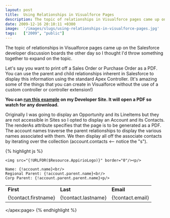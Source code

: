 ```yaml
---
layout: post
title:  Using Relationships in Visualforce Pages
description: The topic of relationships in Visualforce pages came up on the Salesforce developer discussion boards the other day so I thought Id throw something together to expand on the topic. Lets say you want to print off a Sales Order or Purchase Order as a PDF. You can use the parent and child relationships inherent in Salesforce to display this information using the standard Apex Controller. (Its amazing some of the things that you can create in Visualforce without the use of a custom controller or con
date: 2009-12-16 20:10:11 +0300
image:  '/images/slugs/using-relationships-in-visualforce-pages.jpg'
tags:   ["2009", "public"]
---
```

<p>The topic of relationships in Visualforce pages came up on the Salesforce developer discussion boards the other day so I thought I'd throw something together to expand on the topic.</p>
<p>Let's say you want to print off a Sales Order or Purchase Order as a PDF. You can use the parent and child relationships inherent in Salesforce to display this information using the standard Apex Controller. (It's amazing some of the things that you can create in Visualforce without the use of a custom controller or controller extension!)</p>
<p><strong>You can </strong><a href="http://jeffdouglas-developer-edition.na5.force.com/examples/OpportunityPDF?id=0017000000LgRMV" target="_blank"><strong>run this example</strong></a><strong> on my Developer Site. It will open a PDF so watch for any download.</strong></p>
<p>Originally I was going to display an Opportunity and its LineItems but they are not accessible in Sites so I opted to display an Account and its Contacts. The renderAs attribute specifies that the page is to be generated as a PDF. The account names traverse the parent relationships to display the various names associated with them. We then display all off the associate contacts by iterating over the collection (account.contacts <-- notice the "s").</p>
{% highlight js %}<apex:page standardController="Account" showHeader="false" renderAs="pdf">

	<img src="{!URLFOR($Resource.AppirioLogo)}" border="0"/><p/>

	Name: {!account.name}<br/>
	Regional Parent: {!account.parent.name}<br/>
	Corp Parent: {!account.parent.parent.name}<p/>

  <table width="100%" cellpadding="2" cellspacing="2">
  <tr>
  <td><b>First</b></td>
  <td><b>Last</b></td>
  <td><b>Email</b></td>
  </tr>
  <apex:repeat value="{!account.contacts}" var="contact">
  <tr>
  	<td>{!contact.firstname}</td>
  	<td>{!contact.lastname}</td>
  	<td>{!contact.email}</td>
  </tr>
  </apex:repeat>
  </table>

</apex:page>
{% endhighlight %}

